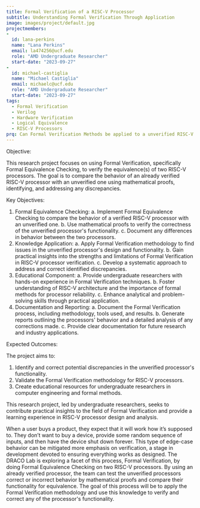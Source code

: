 ```yaml
---
title: Formal Verification of a RISC-V Processor
subtitle: Understanding Formal Verification Through Application
image: images/project/default.jpg
projectmembers:
-
  id: lana-perkins
  name: "Lana Perkins"
  email: la474256@ucf.edu
  role: "AMD Undergraduate Researcher"
  start-date: "2023-09-27"
-
  id: michael-castiglia
  name: "Michael Castiglia"
  email: michaelc@ucf.edu
  role: "AMD Undergraduate Researcher"
  start-date: "2023-09-27"
tags: 
  - Formal Verification
  - Verilog
  - Hardware Verification
  - Logical Equivalence
  - RISC-V Processors
prq: Can Formal Verification Methods be applied to a unverified RISC-V processor to confirm its logical equivalence to one that is verified?
---
```



Objective:

This research project focuses on using Formal Verification, specifically Formal Equivalence Checking, to verify the equivalence(s) of two RISC-V processors. The goal is to compare the behavior of an already verified RISC-V processor with an unverified one using mathematical proofs, identifying, and addressing any discrepancies.

Key Objectives:

1.	Formal Equivalence Checking:
  a.	Implement Formal Equivalence Checking to compare the behavior of a verified RISC-V processor with an unverified one.
  b.	Use mathematical proofs to verify the correctness of the unverified processor's functionality.
  c.	Document any differences in behavior between the two processors.
2.	Knowledge Application:
  a.	Apply Formal Verification methodology to find issues in the unverified processor's design and functionality.
  b.	Gain practical insights into the strengths and limitations of Formal Verification in RISC-V processor verification.
  c.	Develop a systematic approach to address and correct identified discrepancies.
3.	Educational Component:
  a.	Provide undergraduate researchers with hands-on experience in Formal Verification techniques.
  b.	Foster understanding of RISC-V architecture and the importance of formal methods for processor reliability. 
  c.	Enhance analytical and problem-solving skills through practical application.
4.	Documentation and Reporting:
  a.	Document the Formal Verification process, including methodology, tools used, and results.
  b.	Generate reports outlining the processors' behavior and a detailed analysis of any corrections made.
  c.	Provide clear documentation for future research and industry applications.

Expected Outcomes:

The project aims to:
1.	Identify and correct potential discrepancies in the unverified processor's functionality.
2.	Validate the Formal Verification methodology for RISC-V processors.
3.	Create educational resources for undergraduate researchers in computer engineering and formal methods.

This research project, led by undergraduate researchers, seeks to contribute practical insights to the field of Formal Verification and provide a learning experience in RISC-V processor design and analysis.




When a user buys a product, they expect that it will work how it’s supposed to. They don’t want to buy a device, provide some random sequence of inputs, and then have the device shut down forever. This type of edge-case behavior can be mitigated more emphasis on verification, a stage in development devoted to ensuring everything works as designed. The DRACO Lab is exploring a facet of this process, Formal Verification, by doing Formal Equivalence Checking on two RISC-V processors. By using an already verified processor, the team can test the unverified processors correct or incorrect behavior by mathematical proofs and compare their functionality for equivalence. The goal of this process will be to apply the Formal Verification methodology and use this knowledge to verify and correct any of the processor's functionality.